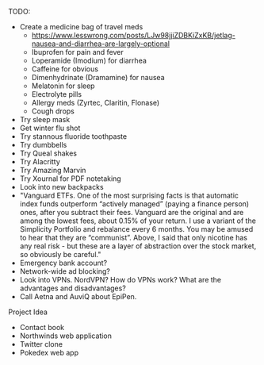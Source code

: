 TODO:
- Create a medicine bag of travel meds
  - https://www.lesswrong.com/posts/LJw98jjiZDBKiZxKB/jetlag-nausea-and-diarrhea-are-largely-optional
  - Ibuprofen for pain and fever
  - Loperamide (Imodium) for diarrhea
  - Caffeine for obvious
  - Dimenhydrinate (Dramamine) for nausea
  - Melatonin for sleep
  - Electrolyte pills
  - Allergy meds (Zyrtec, Claritin, Flonase)
  - Cough drops
- Try sleep mask
- Get winter flu shot
- Try stannous fluoride toothpaste
- Try dumbbells
- Try Queal shakes
- Try Alacritty
- Try Amazing Marvin
- Try Xournal for PDF notetaking
- Look into new backpacks
- "Vanguard ETFs. One of the most surprising facts is that automatic index funds outperform “actively managed” (paying a finance person) ones, after you subtract their fees. Vanguard are the original and are among the lowest fees, about 0.15% of your return. I use a variant of the Simplicity Portfolio and rebalance every 6 months. You may be amused to hear that they are “communist”. Above, I said that only nicotine has any real risk - but these are a layer of abstraction over the stock market, so obviously be careful."
- Emergency bank account?
- Network-wide ad blocking?
- Look into VPNs. NordVPN? How do VPNs work? What are the advantages and disadvantages?
- Call Aetna and AuviQ about EpiPen.

Project Idea
- Contact book
- Northwinds web application
- Twitter clone
- Pokedex web app